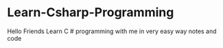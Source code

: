 # Learn-Csharp-Programming
Hello Friends Learn C # programming with me in very easy way notes and code  
